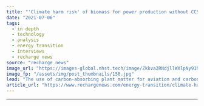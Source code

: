 ```yaml
---
title: "'Climate harm risk' of biomass for power production without CCS, warns major report"
date: "2021-07-06"
tags: 
  - in depth
  - technology
  - analysis
  - energy transition
  - interviews
  - recharge news
source: "recharge news"
image_url: "https://images-global.nhst.tech/image/Zkkva2RNdjllWXlpNy91N1BSREdIMGNwdVYwcndTVTJJaStJZnZuNTBIQT0=/nhst/binary/8e94a8ad650ae5de11367226169b7a46"
image_fp: "/assets/img/post_thumbnails/150.jpg"
lead: "The use of carbon-absorbing plant matter for aviation and carbon removal makes sense, but wind, solar and hydrogen are better options for everything else, according to Energy Transitions Commission study"
article_url: "https://www.rechargenews.com/energy-transition/climate-harm-risk-of-biomass-for-power-production-without-ccs-warns-major-report/2-1-1035554"
---
```


---
